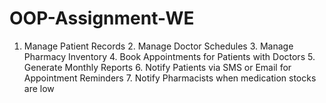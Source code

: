 # OOP-Assignment-WE
1. Manage Patient Records 2. Manage Doctor Schedules 3. Manage Pharmacy Inventory 4. Book Appointments for Patients with Doctors 5. Generate Monthly Reports 6. Notify Patients via SMS or Email for Appointment Reminders 7. Notify Pharmacists when medication stocks are low
